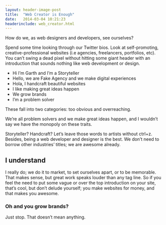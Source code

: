 ```yaml
---
layout: header-image-post
title:  "Web Creator is Enough"
date:   2014-03-04 10:21:23
headerinclude: web_creator.html
---
```

How do we, as web designers and developers, see ourselves?

Spend some time looking through our Twitter bios. Look at self-promoting, creative-professional websites (i.e agencies, freelancers, portfolios, etc). You can’t swing a dead pixel without hitting some giant header with an introduction that sounds nothing like web development or design.

* Hi I’m Garth and I’m a Storyteller
* Hello, we are Fake Agency and we make digital experiences
* Hola, I handcraft beautiful websites
* I like making great ideas happen
* We grow brands
* I’m a problem solver

These fall into two categories: too obvious and overreaching.

We’re all problem solvers and we make great ideas happen, and I wouldn’t say we have the monopoly on these traits.

Storyteller? Handcraft? Let’s leave those words to artists without ctrl+z. Besides, being a web developer and designer is the best. We don’t need to borrow other industries’ titles; we are awesome already.

## I understand

I really do; we do it to market, to set ourselves apart, or to be memorable. That makes sense, but great work speaks louder than any tag line. So if you feel the need to put some vague or over the top introduction on your site, that’s cool, but don’t delude yourself; you make websites for money, and that makes you awesome.

### Oh and you grow brands?

Just stop. That doesn’t mean anything.
